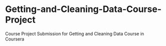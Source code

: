 # Getting-and-Cleaning-Data-Course-Project
Course Project Submission for Getting and Cleaning Data Course in Coursera
